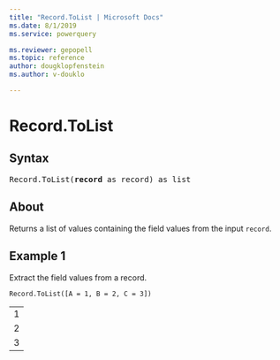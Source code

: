 ```yaml
---
title: "Record.ToList | Microsoft Docs"
ms.date: 8/1/2019
ms.service: powerquery

ms.reviewer: gepopell
ms.topic: reference
author: dougklopfenstein
ms.author: v-douklo

---
```

# Record.ToList

## Syntax

<pre>
Record.ToList(<b>record</b> as record) as list
</pre>

## About
Returns a list of values containing the field values from the input `record`.

## Example 1
Extract the field values from a record.

```powerquery-m
Record.ToList([A = 1, B = 2, C = 3])
```

<table> <tr><td>1</td></tr> <tr><td>2</td></tr> <tr><td>3</td></tr> </table>
